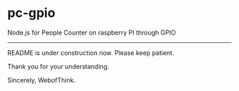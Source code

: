 # pc-gpio
Node.js for People Counter on raspberry PI through GPIO

----

README is under construction now.
Please keep patient.

Thank you for your understanding.

Sincerely,
WebofThink.
